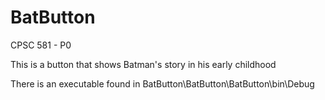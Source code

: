 # BatButton
CPSC 581 - P0

This is a button that shows Batman's story in his early childhood

There is an executable found in BatButton\BatButton\BatButton\bin\Debug
